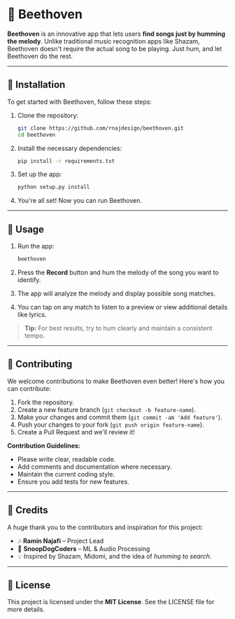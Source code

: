 # 🎵 Beethoven

**Beethoven** is an innovative app that lets users **find songs just by humming the melody**. Unlike traditional music recognition apps like Shazam, Beethoven doesn't require the actual song to be playing. Just hum, and let Beethoven do the rest.

---

## 🚀 Installation

To get started with Beethoven, follow these steps:

1. Clone the repository:

   ```bash
   git clone https://github.com/rnajdesign/beethoven.git
   cd beethoven
   ```

2. Install the necessary dependencies:

   ```bash
   pip install -r requirements.txt
   ```

3. Set up the app:

   ```bash
   python setup.py install
   ```

4. You're all set! Now you can run Beethoven.

---

## 🎤 Usage

1. Run the app:

   ```bash
   beethoven
   ```

2. Press the **Record** button and hum the melody of the song you want to identify.

3. The app will analyze the melody and display possible song matches.

4. You can tap on any match to listen to a preview or view additional details like lyrics.

> **Tip:** For best results, try to hum clearly and maintain a consistent tempo.

---

## 🤝 Contributing

We welcome contributions to make Beethoven even better! Here's how you can contribute:

1. Fork the repository.
2. Create a new feature branch (`git checkout -b feature-name`).
3. Make your changes and commit them (`git commit -am 'Add feature'`).
4. Push your changes to your fork (`git push origin feature-name`).
5. Create a Pull Request and we'll review it!

**Contribution Guidelines:**

* Please write clear, readable code.
* Add comments and documentation where necessary.
* Maintain the current coding style.
* Ensure you add tests for new features.

---

## 👏 Credits

A huge thank you to the contributors and inspiration for this project:

* 🎶 **Ramin Najafi** – Project Lead
* 🎤 **SnoopDogCoders** – ML & Audio Processing
* 💡 Inspired by Shazam, Midomi, and the idea of *humming to search*.

---

## 📄 License

This project is licensed under the **MIT License**. See the LICENSE file for more details.